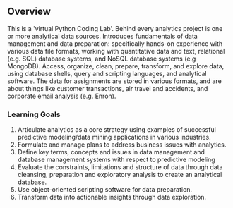 ## Overview
This is a 'virtual Python Coding Lab'. Behind every analytics project is one or more analytical data sources. Introduces fundamentals of data management and data preparation: specifically hands-on experience with various data file formats, working with quantitative data and text, relational (e.g. SQL) database systems, and NoSQL database systems (e.g MongoDB). Access, organize, clean, prepare, transform, and explore data, using database shells, query and scripting languages, and analytical software. The data for assignments are stored in various formats, and are about things like customer transactions, air travel and accidents, and corporate email analysis (e.g. Enron).

### Learning Goals
1. Articulate analytics as a core strategy using examples of successful predictive modeling/data mining applications in various industries.
2. Formulate and manage plans to address business issues with analytics.
3. Define key terms, concepts and issues in data management and database management systems with respect to predictive modeling
4. Evaluate the constraints, limitations and structure of data through data cleansing, preparation and exploratory analysis to create an analytical database. 
5. Use object-oriented scripting software for data preparation.
6. Transform data into actionable insights through data exploration.
